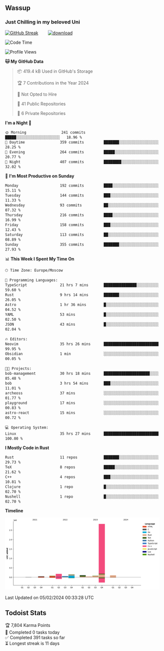 ## Wassup 
### Just Chilling in my beloved Uni 

<!--
-->

[![GitHub Streak](http://github-readme-streak-stats.herokuapp.com?user=archeoss&theme=shades-of-purple&hide_border=true&date_format=j%20M%5B%20Y%5D)](https://git.io/streak-stats)&nbsp;&nbsp;&nbsp;&nbsp;&nbsp;&nbsp;&nbsp;&nbsp;[![download](https://user-images.githubusercontent.com/68448737/147796309-d8b65b1d-4dde-40d9-b03a-2b42aaa6cd43.jpeg)
](http://bmstu.ru/)

<!--START_SECTION:waka-->
![Code Time](http://img.shields.io/badge/Code%20Time-2%2C464%20hrs%2037%20mins-blue)

![Profile Views](http://img.shields.io/badge/Profile%20Views-0-blue)

**🐱 My GitHub Data** 

> 📦 419.4 kB Used in GitHub's Storage 
 > 
> 🏆 7 Contributions in the Year 2024
 > 
> 🚫 Not Opted to Hire
 > 
> 📜 41 Public Repositories 
 > 
> 🔑 6 Private Repositories 
 > 
**I'm a Night 🦉** 

```text
🌞 Morning                241 commits         █████░░░░░░░░░░░░░░░░░░░░   18.96 % 
🌆 Daytime                359 commits         ███████░░░░░░░░░░░░░░░░░░   28.25 % 
🌃 Evening                264 commits         █████░░░░░░░░░░░░░░░░░░░░   20.77 % 
🌙 Night                  407 commits         ████████░░░░░░░░░░░░░░░░░   32.02 % 
```
📅 **I'm Most Productive on Sunday** 

```text
Monday                   192 commits         ████░░░░░░░░░░░░░░░░░░░░░   15.11 % 
Tuesday                  144 commits         ███░░░░░░░░░░░░░░░░░░░░░░   11.33 % 
Wednesday                93 commits          ██░░░░░░░░░░░░░░░░░░░░░░░   07.32 % 
Thursday                 216 commits         ████░░░░░░░░░░░░░░░░░░░░░   16.99 % 
Friday                   158 commits         ███░░░░░░░░░░░░░░░░░░░░░░   12.43 % 
Saturday                 113 commits         ██░░░░░░░░░░░░░░░░░░░░░░░   08.89 % 
Sunday                   355 commits         ███████░░░░░░░░░░░░░░░░░░   27.93 % 
```


📊 **This Week I Spent My Time On** 

```text
🕑︎ Time Zone: Europe/Moscow

💬 Programming Languages: 
TypeScript               21 hrs 7 mins       ███████████████░░░░░░░░░░   59.60 % 
Rust                     9 hrs 14 mins       ███████░░░░░░░░░░░░░░░░░░   26.05 % 
Astro                    1 hr 36 mins        █░░░░░░░░░░░░░░░░░░░░░░░░   04.52 % 
YAML                     53 mins             █░░░░░░░░░░░░░░░░░░░░░░░░   02.50 % 
JSON                     43 mins             █░░░░░░░░░░░░░░░░░░░░░░░░   02.04 % 

🔥 Editors: 
Neovim                   35 hrs 26 mins      █████████████████████████   99.95 % 
Obsidian                 1 min               ░░░░░░░░░░░░░░░░░░░░░░░░░   00.05 % 

🐱‍💻 Projects: 
bob-management           30 hrs 18 mins      █████████████████████░░░░   85.48 % 
bob                      3 hrs 54 mins       ███░░░░░░░░░░░░░░░░░░░░░░   11.01 % 
archeoss                 37 mins             ░░░░░░░░░░░░░░░░░░░░░░░░░   01.77 % 
playground               17 mins             ░░░░░░░░░░░░░░░░░░░░░░░░░   00.83 % 
astro-react              15 mins             ░░░░░░░░░░░░░░░░░░░░░░░░░   00.72 % 

💻 Operating System: 
Linux                    35 hrs 27 mins      █████████████████████████   100.00 % 
```

**I Mostly Code in Rust** 

```text
Rust                     11 repos            ███████░░░░░░░░░░░░░░░░░░   29.73 % 
TeX                      8 repos             █████░░░░░░░░░░░░░░░░░░░░   21.62 % 
C++                      4 repos             ███░░░░░░░░░░░░░░░░░░░░░░   10.81 % 
Clojure                  1 repo              █░░░░░░░░░░░░░░░░░░░░░░░░   02.70 % 
Nushell                  1 repo              █░░░░░░░░░░░░░░░░░░░░░░░░   02.70 % 
```



**Timeline**

![Lines of Code chart](https://raw.githubusercontent.com/archeoss/archeoss/master/assets/bar_graph.png)


 Last Updated on 05/02/2024 00:33:28 UTC
<!--END_SECTION:waka-->

## Todoist Stats

<!-- TODO-IST:START -->
🏆  7,804 Karma Points           
🌸  Completed 0 tasks today           
✅  Completed 391 tasks so far           
⏳  Longest streak is 11 days
<!-- TODO-IST:END -->
